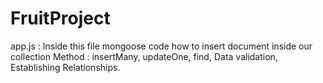 # FruitProject
app.js :
Inside this file mongoose code how to insert document inside our collection 
Method  : insertMany, updateOne, find, Data validation, Establishing Relationships.
